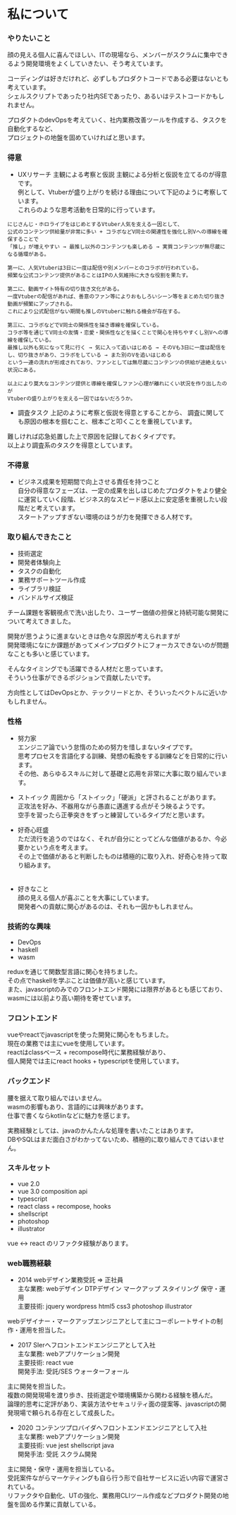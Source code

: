 # 私について

### やりたいこと

顔の見える個人に喜んでほしい、ITの現場なら、メンバーがスクラムに集中できるよう開発環境をよくしていきたい、そう考えています。  　　
  
コーディングは好きだけれど、必ずしもプロダクトコードである必要はないとも考えています。  
シェルスクリプトであったり社内SEであったり、あるいはテストコードかもしれません。  
  
プロダクトのdevOpsを考えていく、社内業務改善ツールを作成する、タスクを自動化するなど、  
プロジェクトの地盤を固めていければと思います。  
  
### 得意

* UXリサーチ 主観による考察と仮説
主観による分析と仮説を立てるのが得意です。  
例として、Vtuberが盛り上がりを続ける理由について下記のように考察しています。  
これらのような思考活動を日常的に行っています。  

```
にじさんじ・ホロライブをはじめとするVtuber人気を支える一因として、
公式のコンテンツ供給量が非常に多い + コラボなどV同士の関連性を強化し別Vへの導線を確保することで
「推し」が増えやすい → 最推し以外のコンテンツも楽しめる → 実質コンテンツが無尽蔵になる循環がある。

第一に、人気Vtuberは3日に一度は配信や別メンバーとのコラボが行われている。
頻繁な公式コンテンツ提供があることはIPの人気維持に大きな役割を果たす。

第二に、動画サイト特有の切り抜き文化がある。
一度Vtuberの配信があれば、善意のファン等によりおもしろいシーン等をまとめた切り抜き動画が頻繁にアップされる。
これにより公式配信がない期間も推しのVtuberに触れる機会が存在する。

第三に、コラボなどでV同士の関係性を描き導線を確保している。
コラボ等を通じてV同士の友情・恋愛・関係性などを描くことで関心を持ちやすくし別Vへの導線を確保している。
最推し以外も気になって見に行く → 気に入って追いはじめる → そのVも3日に一度は配信をし、切り抜きがあり、コラボをしている → また別のVを追いはじめる
という一連の流れが形成されており、ファンとしては無尽蔵にコンテンツの供給が途絶えない状況にある。

以上により莫大なコンテンツ提供と導線を確保しファン心理が離れにくい状況を作り出したのが
Vtuberの盛り上がりを支える一因ではないだろうか。
```

* 調査タスク
上記のように考察と仮説を得意とすることから、
調査に関しても原因の根本を掴むこと、根本ごと叩くことを重視しています。  

難しければ応急処置した上で原因を記録しておくタイプです。  
以上より調査系のタスクを得意としています。  


<!-- * 思考活動  
日常的に多くの時間を思考活動に割いています。  
知識の解像度を上げ、自分のものにしていくことに楽しみを覚えます。  
  
* 日常的に疑問をもつこと  
思考活動の一環で日常的に疑問をもち、追求しています。  
このコードはAがBだったらどう対処すべきか、類似サービスAとBで魅力の差別化をどこではかっているか、vtuberが盛り上がった理由はなにかなど、自分なりの仮説を立てることを趣味にしています。   -->

  
### 不得意

* ビジネス成果を短期間で向上させる責任を持つこと  
自分の得意なフェーズは、一定の成果を出しはじめたプロダクトをより健全に運営していく段階、ビジネス的なスピード感以上に安定感を重視したい段階だと考えています。  
スタートアップすぎない環境のほうが力を発揮できる人材です。

### 取り組んできたこと

* 技術選定
* 開発者体験向上
* タスクの自動化
* 業務サポートツール作成
* ライブラリ検証
* バンドルサイズ検証
  
チーム課題を客観視点で洗い出したり、ユーザー価値の担保と持続可能な開発について考えてきました。  
  
開発が思うように進まないときは色々な原因が考えられますが  
開発環境になにか課題があってメインプロダクトにフォーカスできないのが問題なことも多いと感じています。  
  
そんなタイミングでも活躍できる人材だと思っています。  
そういう仕事ができるポジションで貢献したいです。  
  
方向性としてはDevOpsとか、テックリードとか、そういったベクトルに近いかもしれません。  

### 性格

* 努力家  
エンジニア論でいう怠惰のための努力を惜しまないタイプです。  
思考プロセスを言語化する訓練、発想の転換をする訓練などを日常的に行います。  
その他、あらゆるスキルに対して基礎と応用を非常に大事に取り組んでいます。  
  
* ストイック
周囲から「ストイック」「硬派」と評されることがあります。  
正攻法を好み、不器用ながら愚直に邁進する点がそう映るようです。  
空手を習ったら正拳突きをずっと練習しているタイプだと思います。  
  
* 好奇心旺盛  
ただ流行を追うのではなく、それが自分にとってどんな価値があるか、今必要かという点を考えます。  
その上で価値があると判断したものは積極的に取り入れ、好奇心を持って取り組みます。  
  　
* 好きなこと  
顔の見える個人が喜ぶことを大事にしています。  
開発者への貢献に関心があるのは、それも一因かもしれません。

### 技術的な興味

* DevOps
* haskell
* wasm

reduxを通じて関数型言語に関心を持ちました。  
その点でhaskellを学ぶことは価値が高いと感じています。  
また、javascriptのみでのフロントエンド開発には限界があるとも感じており、wasmには以前より高い期待を寄せています。  

### フロントエンド

vueやreactでjavascriptを使った開発に関心をもちました。  
現在の業務では主にvueを使用しています。  
reactはclassベース + recompose時代に業務経験があり、  
個人開発では主にreact hooks + typescriptを使用しています。

### バックエンド

腰を据えて取り組んではいません。  
wasmの影響もあり、言語的には興味があります。  
仕事で書くならkotlinなどに魅力を感じます。  
  
実務経験としては、javaのかんたんな処理を書いたことはあります。  
DBやSQLはまだ面白さがわかってないため、積極的に取り組んできてはいません。  
  
### スキルセット
* vue 2.0
* vue 3.0 composition api
* typescript
* react class + recompose, hooks
* shellscript
* photoshop
* illustrator
  
vue <-> react のリファクタ経験があります。  


### web職務経験
* 2014 webデザイン業務受託 => 正社員  
主な業務: webデザイン DTPデザイン マークアップ スタイリング 保守・運用  
主要技術: jquery wordpress html5 css3 photoshop illustrator  
  
webデザイナー・マークアップエンジニアとして主にコーポレートサイトの制作・運用を担当した。  
  
* 2017 SIerへフロントエンドエンジニアとして入社  
主な業務: webアプリケーション開発  
主要技術: react vue  
開発手法: 受託/SES ウォーターフォール  
  
主に開発を担当した。  
複数の開発現場を渡り歩き、技術選定や環境構築から関わる経験を積んだ。  
論理的思考に定評があり、実装方法やセキュリティ面の提案等、javascriptの開発現場で頼られる存在として成長した。  
  
* 2020 コンテンツプロバイダへフロントエンドエンジニアとして入社  
主な業務: webアプリケーション開発  
主要技術: vue jest shellscript java  
開発手法: 受託 スクラム開発  
  
主に開発・保守・運用を担当している。  
受託案件ながらマーケティングも自ら行う形で自社サービスに近い内容で運営されている。  
リファクタや自動化、UTの強化、業務用CLIツール作成などプロダクト開発の地盤を固める作業に貢献している。  